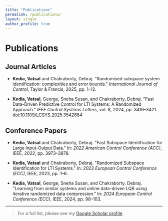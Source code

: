 ```yaml
---
title: "Publications"
permalink: /publications/
layout: single
author_profile: true
---
```


# Publications

## Journal Articles

- **Kedia, Vatsal** and Chakraborty, Debraj. "Randomised subspace system identification: complexities and error bounds." *International Journal of Control*, Taylor & Francis, 2025, pp. 1–12.

- **Kedia, Vatsal**, George, Sneha Susan, and Chakraborty, Debraj. "Fast Data-Driven Predictive Control for LTI Systems: A Randomized Approach." *IEEE Control Systems Letters*, vol. 8, 2024, pp. 3416–3421. [doi:10.1109/LCSYS.2025.3542684](https://doi.org/10.1109/LCSYS.2025.3542684)

## Conference Papers

- **Kedia, Vatsal** and Chakraborty, Debraj. "Fast Subspace Identification for Large Input-Output Data." In: *2022 American Control Conference (ACC)*, IEEE, 2022, pp. 3973–3978.

- **Kedia, Vatsal** and Chakraborty, Debraj. "Randomized Subspace Identification for LTI Systems." In: *2023 European Control Conference (ECC)*, IEEE, 2023, pp. 1–6.

- **Kedia, Vatsal**, George, Sneha Susan, and Chakraborty, Debraj. "Learning from similar systems and online data-driven LQR using iterative randomized data compression." In: *2024 European Control Conference (ECC)*, IEEE, 2024, pp. 98–103.

---

> For a full list, please see my [Google Scholar profile](https://scholar.google.com/citations?user=1oUK_RMAAAAJ&hl=en&oi=ao).
